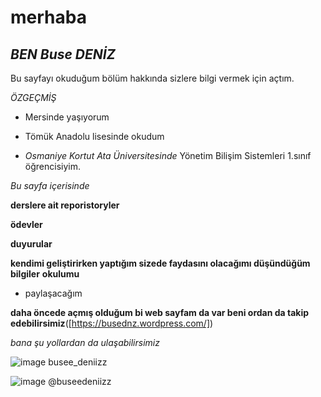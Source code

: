 #  **merhaba** 
## **_BEN Buse DENİZ_**

Bu sayfayı okuduğum bölüm hakkında sizlere bilgi vermek için açtım.


_ÖZGEÇMİŞ_

* Mersinde yaşıyorum

* Tömük Anadolu lisesinde okudum 

* _Osmaniye Kortut Ata Üniversitesinde_ Yönetim Bilişim Sistemleri 1.sınıf öğrencisiyim. 



_Bu sayfa içerisinde_
 
 **derslere ait reporistoryler**
 
 **ödevler**
 
 **duyurular**
 
 **kendimi geliştirirken yaptığım sizede faydasını olacağımı düşündüğüm bilgiler**
 **okulumu**
 
 
 * paylaşacağım

**daha öncede açmış olduğum bi web sayfam da var beni ordan da takip edebilirsimiz**([https://busednz.wordpress.com/])


_bana şu yollardan da ulaşabilirsimiz_

![image](https://user-images.githubusercontent.com/92971592/148766900-489eee1f-ee1b-4384-b4f2-0e444a051a2c.png)
busee_deniizz

![image](https://user-images.githubusercontent.com/92971592/148766996-c6be1a2e-3802-4bf7-9aa7-0b54e4160415.png)
@buseedeniizz








